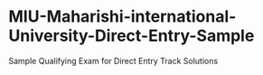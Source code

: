 # MIU-Maharishi-international-University-Direct-Entry-Sample
Sample Qualifying Exam for Direct Entry Track Solutions

